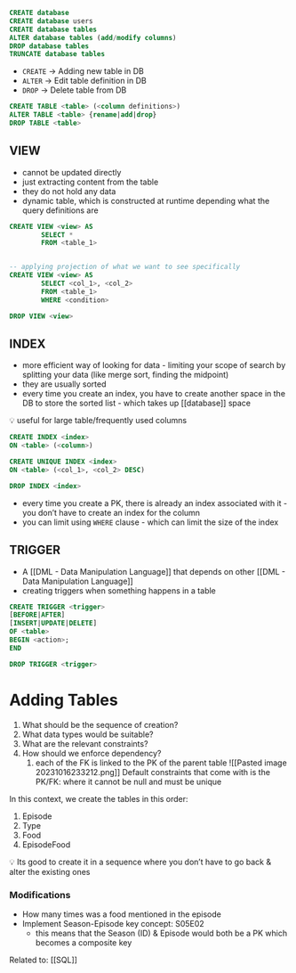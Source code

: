 ``` SQL
CREATE database
CREATE database users
CREATE database tables
ALTER database tables (add/modify columns)
DROP database tables
TRUNCATE database tables
```

- `CREATE` → Adding new table in DB
- `ALTER` → Edit table definition in DB
- `DROP` → Delete table from DB
```SQL
CREATE TABLE <table> (<column definitions>)
ALTER TABLE <table> {rename|add|drop}
DROP TABLE <table>
```

## VIEW
- cannot be updated directly
- just extracting content from the table
- they do not hold any data
- dynamic table, which is constructed at runtime depending what the query definitions are

```SQL
CREATE VIEW <view> AS
		SELECT *
		FROM <table_1>


-- applying projection of what we want to see specifically
CREATE VIEW <view> AS
		SELECT <col_1>, <col_2>
		FROM <table_1>
		WHERE <condition>

DROP VIEW <view>
```

## INDEX
- more efficient way of looking for data - limiting your scope of search by splitting your data (like merge sort, finding the midpoint)
- they are usually sorted
- every time you create an index, you have to create another space in the DB to store the sorted list - which takes up [[database]] space

<aside> 💡 useful for large table/frequently used columns </aside>

```SQL
CREATE INDEX <index>
ON <table> (<column>)

CREATE UNIQUE INDEX <index>
ON <table> (<col_1>, <col_2> DESC)

DROP INDEX <index>
```
- every time you create a PK, there is already an index associated with it - you don’t have to create an index for the column
- you can limit using `WHERE` clause - which can limit the size of the index

## TRIGGER
- A [[DML - Data Manipulation Language]] that depends on other [[DML - Data Manipulation Language]]
- creating triggers when something happens in a table
```SQL
CREATE TRIGGER <trigger>
[BEFORE|AFTER]
[INSERT|UPDATE|DELETE]
OF <table>
BEGIN <action>;
END

DROP TRIGGER <trigger>
```

# Adding Tables
1. What should be the sequence of creation?
2. What data types would be suitable?
3. What are the relevant constraints?
4. How should we enforce dependency?
    1. each of the FK is linked to the PK of the parent table
![[Pasted image 20231016233212.png]]
Default constraints that come with is the PK/FK: where it cannot be null and must be unique

In this context, we create the tables in this order:

1. Episode
2. Type
3. Food
4. EpisodeFood

<aside> 💡 Its good to create it in a sequence where you don’t have to go back & alter the existing ones </aside>

### Modifications

- How many times was a food mentioned in the episode
- Implement Season-Episode key concept: S05E02
    - this means that the Season (ID) & Episode would both be a PK which becomes a composite key

Related to: [[SQL]]
